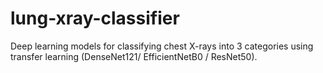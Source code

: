 # lung-xray-classifier
Deep learning models for classifying chest X-rays into 3 categories using transfer learning (DenseNet121/ EfficientNetB0 / ResNet50).
